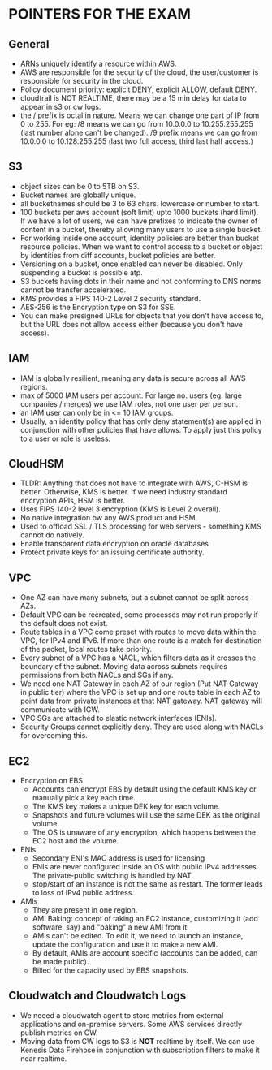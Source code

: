 # POINTERS FOR THE EXAM
## General
- ARNs uniquely identify a resource within AWS.
- AWS are responsible for the security of the cloud, the user/customer is responsible for security in the cloud. 
- Policy document priority: explicit DENY, explicit ALLOW, default DENY.
- cloudtrail is NOT REALTIME, there may be a 15 min delay for data to appear in s3 or cw logs. 
- the / prefix is octal in nature. Means we can change one part of IP from 0 to 255. For eg: /8 means we can go from 10.0.0.0 to 10.255.255.255 (last number alone can't be changed). /9 prefix means we can go from 10.0.0.0 to 10.128.255.255 (last two full access, third last half access.)

## S3
- object sizes can be 0 to 5TB on S3.
- Bucket names are globally unique.
- all bucketnames should be 3 to 63 chars. lowercase or number to start.
- 100 buckets per aws account (soft limit) upto 1000 buckets (hard limit). If we have a lot of users, we can have prefixes to indicate the owner of content in a bucket, thereby allowing many users to use a single bucket.
- For working inside one account, identity policies are better than bucket resource policies. When we want to control access to a bucket or object by identities from diff accounts, bucket policies are better. 
- Versioning on a bucket, once enabled can never be disabled. Only suspending a bucket is possible atp.
- S3 buckets having dots in their name and not conforming to DNS norms cannot be transfer accelerated. 
- KMS provides a FIPS 140-2 Level 2 security standard.
- AES-256 is the Encryption type on S3 for SSE.
- You can make presigned URLs for objects that you don't have access to, but the URL does not allow access either (because you don't have access).

## IAM
- IAM is globally resilient, meaning any data is secure across all AWS regions.
- max of 5000 IAM users per account. For large no. users (eg. large companies / merges) we use IAM roles, not one user per person.
- an IAM user can only be in <= 10 IAM groups.
- Usually, an identity policy that has only deny statement(s) are applied in conjunction with other policies that have allows. To apply just this policy to a user or role is useless.

## CloudHSM
- TLDR: Anything that does not have to integrate with AWS, C-HSM is better. Otherwise, KMS is better. If we need industry standard encryption APIs, HSM is better. 
- Uses FIPS 140-2 level 3 encryption (KMS is Level 2 overall).
- No native integration bw any AWS product and HSM.
- Used to offload SSL / TLS processing for web servers - something KMS cannot do natively.
- Enable transparent data encryption on oracle databases
- Protect private keys for an issuing certificate authority.

## VPC
- One AZ can have many subnets, but a subnet cannot be split across AZs.
- Default VPC can be recreated, some processes may not run properly if the default does not exist.
- Route tables in a VPC come preset with routes to move data within the VPC, for IPv4 and IPv6. If more than one route is a match for destination of the packet, local routes take priority.
- Every subnet of a VPC has a NACL, which filters data as it crosses the boundary of the subnet. Moving data across subnets requires permissions from both NACLs and SGs if any.
- We need one NAT Gateway in each AZ of our region (Put NAT Gateway in public tier) where the VPC is set up and one route table in each AZ to point data from private instances at that NAT gateway. NAT gateway will communicate with IGW. 
- VPC SGs are attached to elastic network interfaces (ENIs).
- Security Groups cannot explicitly deny. They are used along with NACLs for overcoming this. 

## EC2
- Encryption on EBS
    - Accounts can encrypt EBS by default using the default KMS key or manually pick a key each time.
    - The KMS key makes a unique DEK key for each volume.
    - Snapshots and future volumes will use the same DEK as the original volume. 
    - The OS is unaware of any encryption, which happens between the EC2 host and the volume.
- ENIs
    - Secondary ENI's MAC address is used for licensing
    - ENIs are never configured inside an OS with public IPv4 addresses. The private-public switching is handled by NAT.
    - stop/start of an instance is not the same as restart. The former leads to loss of IPv4 public address.
- AMIs
    - They are present in one region.
    - AMI Baking: concept of taking an EC2 instance, customizing it (add software, say) and "baking" a new AMI from it. 
    - AMIs can't be edited. To edit it, we need to launch an instance, update the configuration and use it to make a new AMI.
    - By default, AMIs are account specific (accounts can be added, can be made public).
    - Billed for the capacity used by EBS snapshots.

## Cloudwatch and Cloudwatch Logs
- We neeed a cloudwatch agent to store metrics from external applications and on-premise servers. Some AWS services directly publish metrics on CW.
- Moving data from CW logs to S3 is **NOT** realtime by itself. We can use Kenesis Data Firehose in conjunction with subscription filters to make it near realtime.  
